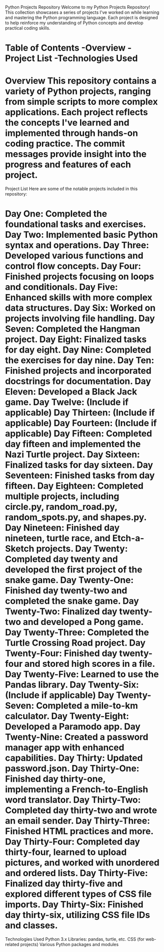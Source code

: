 Python Projects Repository
Welcome to my Python Projects Repository! This collection showcases a series of projects I've worked on while learning and mastering the Python programming language. Each project is designed to help reinforce my understanding of Python concepts and develop practical coding skills.

Table of Contents
-Overview
-Project List
-Technologies Used
=====================================================================================================
Overview
This repository contains a variety of Python projects, ranging from simple scripts to more complex applications. Each project reflects the concepts I've learned and implemented through hands-on coding practice. The commit messages provide insight into the progress and features of each project.
=====================================================================================================
Project List
Here are some of the notable projects included in this repository:

Day One: Completed the foundational tasks and exercises.
Day Two: Implemented basic Python syntax and operations.
Day Three: Developed various functions and control flow concepts.
Day Four: Finished projects focusing on loops and conditionals.
Day Five: Enhanced skills with more complex data structures.
Day Six: Worked on projects involving file handling.
Day Seven: Completed the Hangman project.
Day Eight: Finalized tasks for day eight.
Day Nine: Completed the exercises for day nine.
Day Ten: Finished projects and incorporated docstrings for documentation.
Day Eleven: Developed a Black Jack game.
Day Twelve: (Include if applicable)
Day Thirteen: (Include if applicable)
Day Fourteen: (Include if applicable)
Day Fifteen: Completed day fifteen and implemented the Nazi Turtle project.
Day Sixteen: Finalized tasks for day sixteen.
Day Seventeen: Finished tasks from day fifteen.
Day Eighteen: Completed multiple projects, including circle.py, random_road.py, random_spots.py, and shapes.py.
Day Nineteen: Finished day nineteen, turtle race, and Etch-a-Sketch projects.
Day Twenty: Completed day twenty and developed the first project of the snake game.
Day Twenty-One: Finished day twenty-two and completed the snake game.
Day Twenty-Two: Finalized day twenty-two and developed a Pong game.
Day Twenty-Three: Completed the Turtle Crossing Road project.
Day Twenty-Four: Finished day twenty-four and stored high scores in a file.
Day Twenty-Five: Learned to use the Pandas library.
Day Twenty-Six: (Include if applicable)
Day Twenty-Seven: Completed a mile-to-km calculator.
Day Twenty-Eight: Developed a Paramodo app.
Day Twenty-Nine: Created a password manager app with enhanced capabilities.
Day Thirty: Updated password.json.
Day Thirty-One: Finished day thirty-one, implementing a French-to-English word translator.
Day Thirty-Two: Completed day thirty-two and wrote an email sender.
Day Thirty-Three: Finished HTML practices and more.
Day Thirty-Four: Completed day thirty-four, learned to upload pictures, and worked with unordered and ordered lists.
Day Thirty-Five: Finalized day thirty-five and explored different types of CSS file imports.
Day Thirty-Six: Finished day thirty-six, utilizing CSS file IDs and classes.
=====================================================================================================
Technologies Used
Python 3.x
Libraries: pandas, turtle, etc.
CSS (for web-related projects)
Various Python packages and modules
